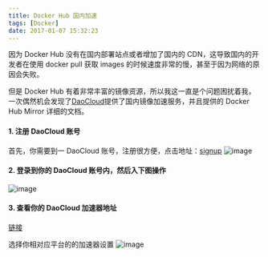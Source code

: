 ```yaml
---
title: Docker Hub 国内加速
tags: [Docker]
date: 2017-01-07 15:32:23
---
```


因为 Docker Hub 没有在国内部署站点或者增加了国内的 CDN，这导致国内的开发者在使用 docker pull 获取 images 的时候速度非常的慢，甚至于因为网络的原因会失败。

但是 Docker Hub 有着非常丰富的镜像资源，所以我这一直是个问题困扰着我，一次偶然机会发现了[DaoCloud](https://www.daocloud.io)提供了国内镜像加速服务，并且提供的 Docker Hub Mirror 详细的文档。

#### 1. 注册 DaoCloud 账号

首先，你需要到一 DaoCloud 账号，注册很方便，点击地址：[signup](https://account.daocloud.io/signup)
![image](https://img.samzong.me/202307191530439.jpg?imageView2/3/w/400/interlace/1/q/50)

#### 2. 登录到你的 DaoCloud 账号内，然后入下图操作

![image](https://img.samzong.me/202307191530440.jpg?imageView2/3/w/400/interlace/1/q/50)

#### 3. 查看你的 DaoCloud 加速器地址

[链接](https://www.daocloud.io/mirror#accelerator-doc)

选择你相对应平台的的加速器设置
![image](https://img.samzong.me/202307191530441.jpg?imageView2/3/w/400/interlace/1/q/50)
